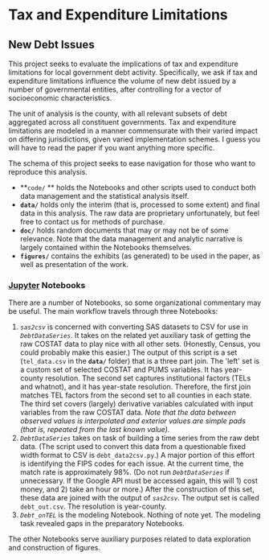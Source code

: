 # Tax and Expenditure Limitations
## New Debt Issues
This project seeks to evaluate the implications of tax and expenditure limitations for local government debt activity.  Specifically, we ask if tax and expenditure limitations influence the volume of new debt issued by a number of governmental entities, after controlling for a vector of socioeconomic characteristics.

The unit of analysis is the county, with all relevant subsets of debt aggregated across all constituent governments.  Tax and expenditure limitations are modeled in a manner commensurate with their varied impact on differing jurisdictions, given varied implementation schemes.  I guess you will have to read the paper if you want anything more specific.

The schema of this project seeks to ease navigation for those who want to reproduce this analysis.

+ **`code/` ** holds the Notebooks and other scripts used to conduct both data management and the statistical analysis itself.
+ **`data/`** holds only the interim (that is, processed to some extent) and final data in this analysis.  The raw data are proprietary unfortunately, but feel free to contact us for methods of purchase.
+ **`doc/`** holds random documents that may or may not be of some relevance.  Note that the data management and analytic narrative is largely contained within the Notebooks themselves.
+ **`figures/`** contains the exhibits (as generated) to be used in the paper, as well as presentation of the work.

### [Jupyter](http://jupyter.org/) Notebooks

There are a number of Notebooks, so some organizational commentary may be useful.  The main workflow travels through three Notebooks:

1. *`sas2csv`* is concerned with converting SAS datasets to CSV for use in *`DebtDataSeries`*.  It takes on the related yet auxiliary task of getting the raw COSTAT data to play nice with all other sets.  (Honestly, Census, you could probably make this easier.)  The output of this script is a set (`tel_data.csv` in the **`data/`** folder) that is a three part join.  The 'left' set is a custom set of selected COSTAT and PUMS variables.  It has year-county resolution.  The second set captures institutional factors (TELs and whatnot), and it has year-state resolution.  Therefore, the first join matches TEL factors from the second set to all counties in each state.  The third set covers (largely) derivative variables calculated with input variables from the raw COSTAT data.  *Note that the data between observed values is interpolated and exterior values are simple pads (that is, repeated from the last known value).*
2. *`DebtDataSeries`* takes on task of building a time series from the raw debt data.  (The script used to convert this data from a questionable fixed width format to CSV is `debt_data2csv.py`.)  A major portion of this effort is identifying the FIPS codes for each issue.  At the current time, the match rate is approximately 98%.  (Do not run *`DebtDataSeries`* if unnecessary.  If the Google API must be accessed again, this will 1) cost money, and 2) take an hour or more.)  After the construction of this set, these data are joined with the output of *`sas2csv`*.  The output set is called `debt_out.csv`.  The resolution is year-county.
3.  *`Debt_onTEL`* is the modeling Notebook.  Nothing of note yet.  The modeling task revealed gaps in the preparatory Notebooks.

The other Notebooks serve auxiliary purposes related to data exploration and construction of figures.